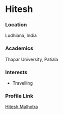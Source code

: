# Hitesh

### Location

Ludhiana, India

### Academics

Thapar University, Patiala

### Interests

- Travelling

### Profile Link

[Hitesh Malhotra](https://github.com/CodeWithHitesh)

